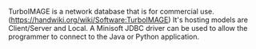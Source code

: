 TurboIMAGE is a network database that is for commercial use. (https://handwiki.org/wiki/Software:TurboIMAGE) It's hosting models are Client/Server and Local. A Minisoft JDBC driver can be used to allow the programmer to connect to the Java or Python application. 
